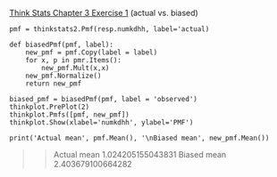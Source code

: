 [Think Stats Chapter 3 Exercise 1](http://greenteapress.com/thinkstats2/html/thinkstats2004.html#toc31) (actual vs. biased)

```
pmf = thinkstats2.Pmf(resp.numkdhh, label='actual)

def biasedPmf(pmf, label):
    new_pmf = pmf.Copy(label = label)
    for x, p in pmr.Items():
        new_pmf.Mult(x,x)
    new_pmf.Normalize()
    return new_pmf
    
biased_pmf = biasedPmf(pmf, label = 'observed')
thinkplot.PrePlot(2)
thinkplot.Pmfs([pmf, new_pmf])
thinkplot.Show(xlabel='numkdhh', ylabel='PMF')

print('Actual mean', pmf.Mean(), '\nBiased mean', new_pmf.Mean())
```
>> Actual mean 1.024205155043831
>> Biased mean 2.403679100664282
